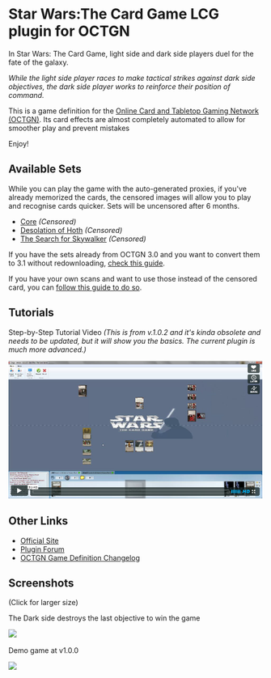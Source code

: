﻿Star Wars:The Card Game LCG plugin for OCTGN
=========================
In Star Wars: The Card Game, light side and dark side players duel for the fate of the galaxy.

*While the light side player races to make tactical strikes against dark side objectives, the dark side player works to reinforce their position of command.*

This is a game definition for the [Online Card and Tabletop Gaming Network (OCTGN)](http://octgn.net). Its card effects are almost completely automated to allow for smoother play and prevent mistakes

Enjoy!

Available Sets
---------

While you can play the game with the auto-generated proxies, if you've already memorized the cards, the censored images will allow you to play and recognise cards quicker.
Sets will be uncensored after 6 months.

* [Core](http://dbzer0.com/pub/SWLCG/Sets/SW-LCG-Core.o8c) *(Censored)*
* [Desolation of Hoth](http://dbzer0.com/pub/SWLCG/Sets/SW-LCG-Desolation-Of-Hoth.o8c) *(Censored)*
* [The Search for Skywalker](http://dbzer0.com/pub/SWLCG/Sets/SW-LCG-The-Search-For-Skywalker.o8c) *(Censored)*

If you have the sets already from OCTGN 3.0 and you want to convert them to 3.1 without redownloading, [check this guide](o8c_Convert_Guide.md).

If you have your own scans and want to use those instead of the censored card, you can [follow this guide to do so](o8c_Uncensor_Guide.md).

Tutorials
---------

Step-by-Step Tutorial Video *(This is from v.1.0.2 and it's kinda obsolete and needs to be updated, but it will show you the basics. The current plugin is much more advanced.)*

[![Step-by-Step Tutorial Video (v.1.0.2)](Turorial_video_screenshot.png)](https://vimeo.com/54797455)


Other Links
---------
* [Official Site](http://www.fantasyflightgames.com/edge_minisite_sec.asp?eidm=175&esem=1)
* [Plugin Forum](http://octgn.gamersjudgement.com/viewforum.php?f=55)
* [OCTGN Game Definition Changelog](changelog.md)

Screenshots
---------
(Click for larger size)

The Dark side destroys the last objective to win the game

[![](http://i.imgur.com/Ooq0Vl.png)](http://i.imgur.com/Ooq0V.png)

Demo game at v1.0.0

[![](http://i.imgur.com/GutHll.jpg)](http://i.imgur.com/GutHl.jpg)

